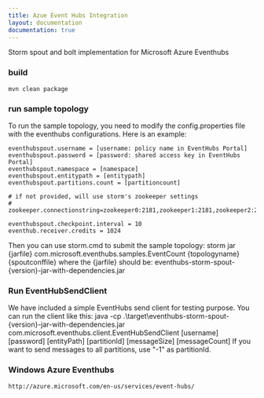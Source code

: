 ```yaml
---
title: Azue Event Hubs Integration
layout: documentation
documentation: true
---
```


Storm spout and bolt implementation for Microsoft Azure Eventhubs

### build ###
	mvn clean package

### run sample topology ###
To run the sample topology, you need to modify the config.properties file with
the eventhubs configurations. Here is an example:

	eventhubspout.username = [username: policy name in EventHubs Portal]
	eventhubspout.password = [password: shared access key in EventHubs Portal]
	eventhubspout.namespace = [namespace]
	eventhubspout.entitypath = [entitypath]
	eventhubspout.partitions.count = [partitioncount]

	# if not provided, will use storm's zookeeper settings
	# zookeeper.connectionstring=zookeeper0:2181,zookeeper1:2181,zookeeper2:2181

	eventhubspout.checkpoint.interval = 10
	eventhub.receiver.credits = 1024

Then you can use storm.cmd to submit the sample topology:
	storm jar {jarfile} com.microsoft.eventhubs.samples.EventCount {topologyname} {spoutconffile}
	where the {jarfile} should be: eventhubs-storm-spout-{version}-jar-with-dependencies.jar

### Run EventHubSendClient ###
We have included a simple EventHubs send client for testing purpose. You can run the client like this:
	java -cp .\target\eventhubs-storm-spout-{version}-jar-with-dependencies.jar com.microsoft.eventhubs.client.EventHubSendClient
 	[username] [password] [entityPath] [partitionId] [messageSize] [messageCount]
If you want to send messages to all partitions, use "-1" as partitionId.

### Windows Azure Eventhubs ###
	http://azure.microsoft.com/en-us/services/event-hubs/

